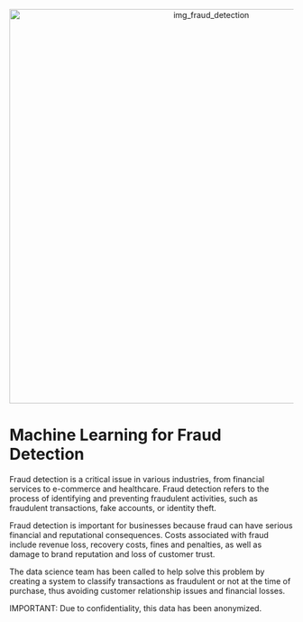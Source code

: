 <p align="center"><img src="https://github.com/YuriCatramby/Image/blob/main/img_fraud_detection.png" alt="img_fraud_detection" width="700">
</p>

# Machine Learning for Fraud Detection

Fraud detection is a critical issue in various industries, from financial services to e-commerce and healthcare. Fraud detection refers to the process of identifying and preventing fraudulent activities, such as fraudulent transactions, fake accounts, or identity theft.


Fraud detection is important for businesses because fraud can have serious financial and reputational consequences. Costs associated with fraud include revenue loss, recovery costs, fines and penalties, as well as damage to brand reputation and loss of customer trust.


The data science team has been called to help solve this problem by creating a system to classify transactions as fraudulent or not at the time of purchase, thus avoiding customer relationship issues and financial losses.


IMPORTANT: Due to confidentiality, this data has been anonymized.


